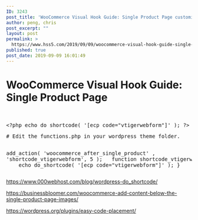 ```yaml
---
ID: 3243
post_title: 'WooCommerce Visual Hook Guide: Single Product Page customize and easy code placement'
author: peng, chris
post_excerpt: ""
layout: post
permalink: >
  https://www.hss5.com/2019/09/09/woocommerce-visual-hook-guide-single-product-page-customize-and-easy-code-placement/
published: true
post_date: 2019-09-09 16:01:49
---
```

<h1 class="entry-title">WooCommerce Visual Hook Guide: Single Product Page</h1>
&nbsp;
<pre>&lt;?php echo do_shortcode( '[ecp code="vtigerwebform"]' ); ?&gt;</pre>
<pre># Edit the functions.php in your wordpress theme folder.

add_action( 'woocommerce_after_single_product' , 'shortcode_vtigerwebform', 5 );
 
function shortcode_vtigerwebform() {
    echo do_shortcode( '[ecp code="vtigerwebform"]' );
}</pre>
https://www.000webhost.com/blog/wordpress-do_shortcode/

https://businessbloomer.com/woocommerce-add-content-below-the-single-product-page-images/

https://wordpress.org/plugins/easy-code-placement/

&nbsp;